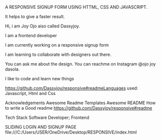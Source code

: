 A RESPONSIVE SIGNUP FORM USING HTTML, CSS AND JAVASCRIPT.

It helps to give a faster result.

Hi, i am Joy Ojo aiso called Dassyjoy.

I am a frontend developer

I am currently working on a responsive signup form

I am learning to collaborate with designers out there.

You can ask me about the design. You can reachme on Instagram @ojo joy dasola.

I like to code and learn new things

https://github.com/Dassyjoy/responsive#readmeLanguages used: Javascript, Html and Css

Acknowledgements
Awesome Readme Templates
Awesome README
How to write a Good readme
https://github.com/Dassyjoy/responsive#readme

Tech Stack
Software Developer; Frontend

SLIDING LOGIN AND SIGNUP PAGE file:///C:/Users/USER/OneDrive/Desktop/RESPONSIVE/index.html
